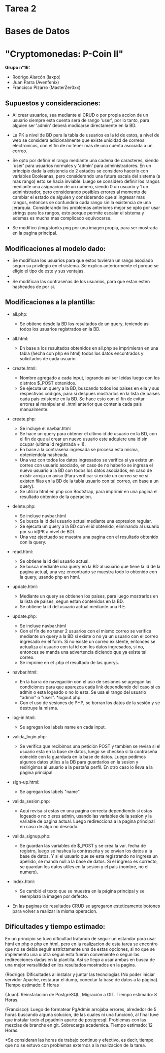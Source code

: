 # Tarea 2
# Bases de Datos
# "Cryptomonedas: P-Coin II"

**Grupo n°16:**

- Rodrigo Alarcón (laxpo)
- Juan Parra (Avenfenix)
- Francisco Pizarro (MasterZer0xx)

## Supuestos y consideraciones:

- Al crear usuarios, sea mediante el CRUD o por propia accion de un usuario siempre esta cuenta será de rango 'user', por lo tanto, para alguien ser 'admin' deberá modicarse directamente en la BD.

- La PK a nivel de BD para la tabla de usuarios es la id de estos, a nivel de web se considera adicionalmente que existe unicidad de correos electronicos, con el fin de no tener mas de una cuenta asociada a un correo.

- Se opto por definir el rango mediante una cadena de caracteres, siendo 'user' para usuarios normales y 'admin' para administradores. En un principio dada la existencia de 2 estados se considero hacerlo con variables Booleanas, pero considerando una futura escala del sistema (a mas rango) esto se hacia inviable. Luego se considero definir los rangos mediante una asignacion de un numero, siendo 0 un usuario y 1 un administrador, pero considerando posibles errores al momento de cambiar el estado de alguien y considerando que al ingresar mas rangos, entonces se confundiria cada rango sin la existencia de una jerarquia. Considerando los problemas anteriores mejor se opto por usar strings para los rangos, esto porque permite escalar el sistema y ademas es mucha mas complicado equivocarse.

- Se modifico /img/stonks.png por una imagen propia, para ser mostrada en la pagina principal.

## Modificaciones al modelo dado:

- Se modifican los usuarios para que estos tuvieran un rango asociado segun su privilegio en el sistema. Se explico anteriormente el porque se eligio el tipo de este y sus ventajas.
- 
- Se modifican las contraseñas de los usuarios, para que estan esten hasheados de por si.

## Modificaciones a la plantilla:

* all.php:

   * Se obtiene desde la BD los resultados de un query, teniendo asi todos los usuarios registrados en la BD.
* all.html:
   * En base a los resultados obtenidos en all.php se imprimieran en una tabla (hecha con php en html) todos los datos encontrados y solicitados de cada usuario
* create.html:
   * Nombre agregado a cada input, logrando asi ser leidas luego con los distntos $_POST obtenidos.
   * Se ejecuta un query a la BD, buscando todos los paises en ella y sus respectivos codigos, para si despues mostrarlos en la lista de paises cada pais existente en la BD. Se hace esto con el fin de evitar errores al manipular el .html anterior que contenia cada pais manualmente.
* create.php:
   * Se incluye el navbar.html
   * Se hace un query para obtener el ultimo id de usuario en la BD, con el fin de que al crear un nuevo usuario este adquiere una id sin ocupar (ultima id registrada + 1).
   * En base a la contraseña ingresada se procesa esta misma, obteniendola hasheada.
   * Una vez con todos los datos ingresados se verifica si ya existe un correo con usuario asociado, en caso de no haberlo se ingresa el nuevo usuario a la BD con todos los datos asociados, en caso de existir arroja un aviso (Para verificar si existe un correo se ve si existen filas en la BD de la tabla usuario con tal correo, en base a un query).
   * Se utiliza html en php con Bootstrap, para imprimir en una pagina el resultado obtenido de la operacion.
* delete.php:
   * Se incluye navbar.html
   * Se busca la id del usuario actual mediante una expresion regular.
   * Se ejecuta un query a la BD con el id obtenido, eliminando al usuario por su id(PK a nivel de BD).
   * Una vez ejectuado se muestra una pagina con el resultado obtenido con la query.
* read.html:
   * Se obtiene la id del usuario actual.
   * Se busca mediante una query en la BD al usuario que tiene la id de la pagina actual, una vez encontrado se muestra todo lo obtenido con la query, usando php en html.
* update.html:
   * Mediante un query se obtienen los paises, para luego mostrarlos en la lista de paises, segun estan contenidos en la BD.
   * Se obtiene la id del usuario actual mediante una R.E.
* update.php:
   * Se incluye navbar.html
   * Con el fin de no tener 2 usuarios con el mismo correo se verifica mediante un query a la BD si existe o no ya un usuario con el correo ingresado en el form. Si no existe un correo existente, entonces se actualiza al usuario con tal id con los datos ingresados, si no, entonces se manda una advertencia diciendo que ya existe tal correo.
   * Se imprime en el .php el resultado de las querys.
* navbar.html:
   * En la barra de navegación con el uso de sesiones se agregan las condiciones para que aparezca cada link dependiendo del caso si es admin o esta logeado o no lo esta. Se usa el rango del usuario "admin" o "user".
*logout.php:
   * Con el uso de sesiones de PHP, se borran los datos de la sesión y se destruye la misma.
* log-in.html:
   * Se agregan los labels name en cada input.
* valida_login.php:
   * Se verifica que recibimos una petición POST y tambien se revisa si el usuario esta en la base de datos, luego se checkea si la contraseña coincide con la guardada en la base de datos. Luego pedimos algunos datos utiles a la DB para guardarlos en la sesion y redirigimos al usuario a la pestaña perfil. En otro caso lo lleva a la pagina principal.
* sign-up.html:
   * Se agregan los labels "name".
* valida_sesion.php:
   * Aqui revisa si estas en una pagina correcta dependiendo si estas logeado o no o eres admin, usando las variables de la sesion y la variable de pagina actual. Luego redirecciona a la pagina principal en caso de algo no deseado.
* valida_signup.php:
   * Se guardan las variables de $_POST y se crea la var. fecha de registro, luego se hashea la contraseña y se envian los datos a la base de datos. Y si el usuario que se esta registrando no ingresa un apellido, se manda null a la base de datos. Si el ingreso es correcto, se guardan los datos utiles en la sesion y el pais (nombre, no el numero).
* Index.html:
   *  Se cambió el texto que se muestra en la página principal y se reemplazó la imagen por defecto.

- En las paginas de resultados CRUD se agregaron esteticamente botones para volver a realizar la misma operacion.

        

## Dificultades y tiempo estimado:

En un principio se tuvo dificultad tratando de seguir un estandar para usar html en php o php en html, pero en la realizacion de esta tarea se encontro que no se debia seguir estrictamente una de estas opciones, si no que se implemento una u otra segun esta fueran conveniente o segun las redirecciones dadas en la plantilla. Asi se llego a usar ambas en busca de una mejor versalitidad en los resultados mostrados en la pagina.

(Rodrigo): Dificultades al instalar y juntar las tecnologías (No poder iniciar servidor Apache, restaurar el dump, conectar la base de datos a la página). Tiempo estimado: 6 Horas

(Juan): Reinstalación de PostgreSQL, Migración a GIT. Tiempo estimado: 8 Horas.

(Francisco): Luego de formatear PgAdmin arrojaba errores, alrededor de 5 horas buscando alguna solucion, de las cuales ni una funcionó, al final tuve que instalar todo el pgadmin aparte de postgresql. Problemas con las mezclas de branchs en git. Sobrecarga academica. Tiempo estimado: 12 Horas.

*Se consideran las horas de trabajo continuo y efectivo, es decir, tiempo que no se estuvo con problemas externos a la realizacion de la tarea.

